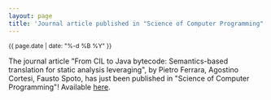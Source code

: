 ```yaml
---
layout: page
title: 'Journal article published in "Science of Computer Programming"!'
---
```


<small>{{ page.date | date: "%-d %B %Y" }}</small>

The journal article "From CIL to Java bytecode: Semantics-based translation for static analysis leveraging", by Pietro Ferrara, Agostino Cortesi, Fausto Spoto, has just been published in "Science of Computer Programming"! Available [here](https://doi.org/10.1016/j.scico.2020.102392).
